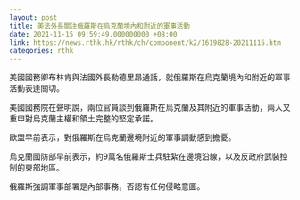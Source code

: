 ```yaml
---
layout: post
title: 美法外長關注俄羅斯在烏克蘭境內和附近的軍事活動
date: 2021-11-15 09:59:49.000000000 +08:00
link: https://news.rthk.hk/rthk/ch/component/k2/1619828-20211115.htm
categories: rthk
---
```


美國國務卿布林肯與法國外長勒德里昂通話，就俄羅斯在烏克蘭境內和附近的軍事活動表達關切。

美國國務院在聲明說，兩位官員談到俄羅斯在烏克蘭及其附近的軍事活動，兩人又重申對烏克蘭主權和領土完整的堅定承諾。

歐盟早前表示，對俄羅斯在烏克蘭邊境附近的軍事調動感到擔憂。 

烏克蘭國防部早前表示，約9萬名俄羅斯士兵駐紮在邊境沿線，以及反政府武裝控制的東部地區。

俄羅斯強調軍事部署是內部事務，否認有任何侵略意圖。

